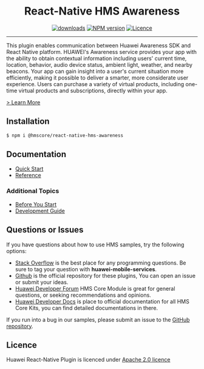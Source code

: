 <p align="center">
  <h1 align="center">React-Native HMS Awareness</h1>
</p>


<p align="center">
  <a href="https://www.npmjs.com/package/@hmscore/react-native-hms-awareness"><img src="https://img.shields.io/npm/dm/@hmscore/react-native-hms-awareness?color=%23007EC6&style=for-the-badge" alt="downloads"></a>
  <a href="https://www.npmjs.com/package/@hmscore/react-native-hms-awareness"><img src="https://img.shields.io/npm/v/@hmscore/react-native-hms-awareness?color=%23ed2a1c&style=for-the-badge" alt="NPM version"></a>
  <a href="./LICENCE"><img src="https://img.shields.io/npm/l/@hmscore/react-native-hms-awareness.svg?color=%3bcc62&style=for-the-badge" alt="Licence"></a>
</p>

----

This plugin enables communication between Huawei Awareness SDK and React Native platform. HUAWEI's Awareness service provides your app with the ability to obtain contextual information including users' current time, location, behavior, audio device status, ambient light, weather, and nearby beacons. Your app can gain insight into a user's current situation more efficiently, making it possible to deliver a smarter, more considerate user experience. Users can purchase a variety of virtual products, including one-time virtual products and subscriptions, directly within your app.

[> Learn More](https://developer.huawei.com/consumer/en/doc/development/HMS-Plugin-Guides/about-the-service-0000001055654101?ha_source=hms1)

## Installation

```bash
$ npm i @hmscore/react-native-hms-awareness
```

## Documentation

- [Quick Start](https://developer.huawei.com/consumer/en/doc/development/HMS-Plugin-Guides/integrating-sdk-0000001077774624?ha_source=hms1)
- [Reference](https://developer.huawei.com/consumer/en/doc/development/HMS-Plugin-References-V1/overview-0000001057153998-V1?ha_source=hms1)

### Additional Topics

- [Before You Start](https://developer.huawei.com/consumer/en/doc/development/HMS-Plugin-Guides/before-you-start-0000001073780465?ha_source=hms1)
- [Development Guide](https://developer.huawei.com/consumer/en/doc/development/HMS-Plugin-Guides/integrating-sdk-0000001073884077?ha_source=hms1)

## Questions or Issues

If you have questions about how to use HMS samples, try the following options:
- [Stack Overflow](https://stackoverflow.com/questions/tagged/huawei-mobile-services) is the best place for any programming questions. Be sure to tag your question with 
**huawei-mobile-services**.
- [Github](https://github.com/HMS-Core/hms-react-native-plugin) is the official repository for these plugins, You can open an issue or submit your ideas.
- [Huawei Developer Forum](https://forums.developer.huawei.com/forumPortal/en/home?fid=0101187876626530001&ha_source=hms1) HMS Core Module is great for general questions, or seeking recommendations and opinions.
- [Huawei Developer Docs](https://developer.huawei.com/consumer/en/doc/overview/HMS-Core-Plugin?ha_source=hms1) is place to official documentation for all HMS Core Kits, you can find detailed documentations in there.

If you run into a bug in our samples, please submit an issue to the [GitHub repository](https://github.com/HMS-Core/hms-react-native-plugin).

## Licence

Huawei React-Native Plugin is licenced under [Apache 2.0 licence](LICENCE)